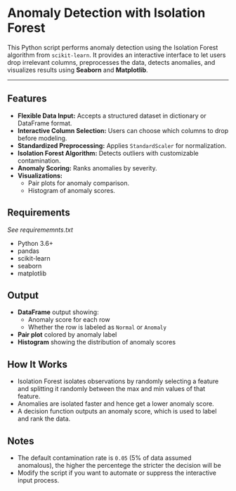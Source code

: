 # Anomaly Detection with Isolation Forest
This Python script performs anomaly detection using the Isolation Forest algorithm from `scikit-learn`. It provides an interactive interface to let users drop irrelevant columns, preprocesses the data, detects anomalies, and visualizes results using **Seaborn** and **Matplotlib**.

---

## Features

- **Flexible Data Input:** Accepts a structured dataset in dictionary or DataFrame format.
- **Interactive Column Selection:** Users can choose which columns to drop before modeling.
- **Standardized Preprocessing:** Applies `StandardScaler` for normalization.
- **Isolation Forest Algorithm:** Detects outliers with customizable contamination.
- **Anomaly Scoring:** Ranks anomalies by severity.
- **Visualizations:**
    - Pair plots for anomaly comparison.
    - Histogram of anomaly scores.


## Requirements
*See requirememnts.txt*
- Python 3.6+
- pandas
- scikit-learn
- seaborn
- matplotlib


## Output

- **DataFrame** output showing:
    - Anomaly score for each row
    - Whether the row is labeled as `Normal` or `Anomaly`
- **Pair plot** colored by anomaly label
- **Histogram** showing the distribution of anomaly scores


## How It Works
- Isolation Forest isolates observations by randomly selecting a feature and splitting it randomly between the max and min values of that feature.
- Anomalies are isolated faster and hence get a lower anomaly score.
- A decision function outputs an anomaly score, which is used to label and rank the data.


## Notes
- The default contamination rate is `0.05` (5% of data assumed anomalous), the higher the percentege the stricter the decision will be
- Modify the script if you want to automate or suppress the interactive input process.










